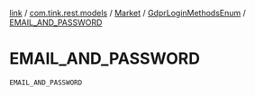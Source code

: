 [link](../../../index.md) / [com.tink.rest.models](../../index.md) / [Market](../index.md) / [GdprLoginMethodsEnum](index.md) / [EMAIL_AND_PASSWORD](./-e-m-a-i-l_-a-n-d_-p-a-s-s-w-o-r-d.md)

# EMAIL_AND_PASSWORD

`EMAIL_AND_PASSWORD`
